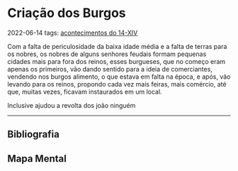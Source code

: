 # Criação dos Burgos
2022-06-14
tags: [acontecimentos do  14-XIV](../../Sec/Acontecimentos%20Dos%20Séculos/acontecimentos%20do%20%2014-XIV.md)

Com a falta de periculosidade da baixa idade média e a falta de terras para os nobres, os nobres de alguns senhores feudais formam pequenas cidades mais para fora dos reinos, esses burgueses, que no começo eram apenas os primeiros, vão dando sentido para a ideia de comerciantes, vendendo nos burgos alimento, o que estava em falta na época, e após, vão levando para os reinos, propondo cada vez mais feiras, mais comércio, até que, muitas vezes, ficavam instaurados em um local.

Inclusive ajudou a revolta dos joão ninguém

-----------------------------------------------
## Bibliografia
## Mapa Mental